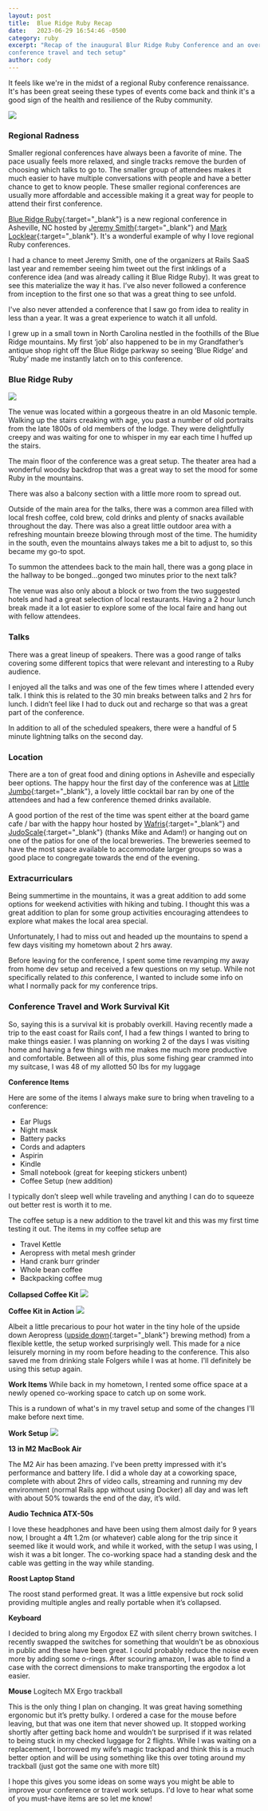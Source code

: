 ```yaml
---
layout: post
title:  Blue Ridge Ruby Recap
date:   2023-06-29 16:54:46 -0500
category: ruby
excerpt: "Recap of the inaugural Blur Ridge Ruby Conference and an overview of my
conference travel and tech setup"
author: cody
---
```

It feels like we're in the midst of a regional Ruby conference renaissance.  It's
has been great seeing these types of events come back and think it's a good sign
of the health and resilience of the Ruby community.

<img class="position-relative mx-auto rounded w-100 shadow-lg" src="https://upload.wikimedia.org/wikipedia/commons/0/0e/Asheville_at_dusk.jpg" />


### Regional Radness

Smaller regional conferences have always been a favorite of mine.  The pace
usually feels more relaxed, and single tracks remove the burden of choosing
which talks to go to.  The smaller group of attendees makes it much easier to
have multiple conversations with people and have a better chance to get to know
people.  These smaller regional conferences are usually more affordable and
accessible making it a great way for people to attend their first conference.

[Blue Ridge Ruby](https://blueridgeruby.com/){:target="_blank"} is a new regional conference in Asheville, NC hosted by [Jeremy Smith](https://twitter.com/jeremysmithco){:target="_blank"} and [Mark Locklear](https://twitter.com/marklocklear){:target="_blank"}.  It's a wonderful example of why I love regional Ruby conferences.

I had a chance to meet Jeremy Smith, one of the organizers at Rails SaaS last year and remember seeing him tweet out the first inklings of a conference idea (and was already calling it Blue Ridge Ruby). It was great to see this materialize the way it has. I’ve also never followed a conference from inception to the first one so that was a great thing to see unfold.

I've also never attended a conference that I saw go from idea to reality in less
than a year.  It was a great experience to watch it all unfold.

I grew up in a small town in North Carolina nestled in the foothills of the Blue Ridge mountains.  My first ‘job’ also happened to be in my Grandfather’s antique shop right off the Blue Ridge parkway so seeing ‘Blue Ridge’ and ‘Ruby’ made me instantly latch on to this conference.

### Blue Ridge Ruby

<img src="https://blueridgeruby.com/images/theater.jpg" />

The venue was located within a gorgeous theatre in an old Masonic temple.
Walking up the stairs creaking with age, you past a number of old portraits from
the late 1800s of old members of the lodge.  They were delightfully creepy and
was waiting for one to whisper in my ear each time I huffed up the stairs.

The main floor of the conference was a great setup.  The theater area had a wonderful woodsy backdrop that was a great way to set the mood for some Ruby in the mountains.

There was also a balcony section with a little more room to spread out.

Outside of the main area for the talks, there was a common area filled with local fresh coffee, cold brew, cold drinks and plenty of snacks available throughout the day.  There was also a great little outdoor area with a refreshing mountain breeze blowing through most of the time.  The humidity in the south, even the mountains always takes me a bit to adjust to, so this became my go-to spot.

To summon the attendees back to the main hall, there was a gong place in the hallway to be bonged...gonged two minutes prior to the next talk?

The venue was also only about a block or two from the two suggested hotels and had a great selection of local restaurants.  Having a 2 hour lunch break made it a lot easier to explore some of the local faire and hang out with fellow attendees.

### Talks

There was a great lineup of speakers. There was a good range of talks covering some different topics that were relevant and interesting to a Ruby audience.

I enjoyed all the talks and was one of the few times where I attended every talk. I think this is related to the 30 min breaks between talks and 2 hrs for lunch.  I didn’t feel like I had to duck out and recharge so that was a great part of the conference.

In addition to all of the scheduled speakers, there were a handful of 5 minute lightning talks on the second day.


### Location

There are a ton of great food and dining options in Asheville and especially beer options.  The happy hour the first day of the conference was at [Little Jumbo](https://www.littlejumbobar.com/){:target="_blank"}, a lovely little cocktail bar ran by one of the attendees and had a few conference themed drinks available.

A good portion of the rest of the time was spent either at the board game cafe / bar with the happy hour hosted by [Wafris](https://wafris.org/){:target="_blank"} and [JudoScale](https://judoscale.com/){:target="_blank"} (thanks Mike and Adam!) or hanging out on one of the patios for one of the local breweries.  The breweries seemed to have the most space available to accommodate larger groups so was a good place to congregate towards the end of the evening.


### Extracurriculars
Being summertime in the mountains, it was a great addition to add some options for weekend activities with hiking and tubing. I thought this was a great addition to plan for some group activities encouraging attendees to explore what makes the local area special.

Unfortunately, I had to miss out and headed up the mountains to spend a few days visiting my hometown about 2 hrs away.

Before leaving for the conference, I spent some time revamping my away from home
dev setup and received a few questions on my setup. While not specifically
related to _this_ conference, I wanted to include some info on what I normally
pack for my conference trips.

### Conference Travel and Work Survival Kit

So, saying this is a survival kit is probably overkill.  Having recently made a trip to the east coast for Rails conf, I had a few things I wanted to bring to make things easier.  I was planning on working 2 of the days I was visiting home and having a few things with me makes me much more productive and comfortable.  Between all of this, plus some fishing gear crammed into my suitcase, I was 48 of my allotted 50 lbs for my luggage

**Conference Items**

Here are some of the items I always make sure to bring when traveling to a
conference:

- Ear Plugs
- Night mask
- Battery packs
- Cords and adapters
- Aspirin
- Kindle
- Small notebook (great for keeping stickers unbent)
- Coffee Setup (new addition)

I typically don’t sleep well while traveling and anything I can do to squeeze out better rest is worth it to me.

The coffee setup is a new addition to the travel kit and this was my first time
testing it out. The items in my coffee setup are

- Travel Kettle
- Aeropress with metal mesh grinder
- Hand crank burr grinder
- Whole bean coffee
- Backpacking coffee mug

**Collapsed Coffee Kit**
<img class="position-relative mx-auto rounded w-100 shadow-lg" src="https://personal-blog-assets.s3.amazonaws.com/TravelCoffeeSetup.png" />

**Coffee Kit in Action**
<img class="position-relative mx-auto rounded w-100 shadow-lg" src="https://personal-blog-assets.s3.amazonaws.com/CoffeeAction.png" />



Albeit a little precarious to pour hot water in the tiny hole of the upside down
Aeropress ([upside down](https://ineedcoffee.com/upside-aeropress-coffee-brewing-tutorial/){:target="_blank"} brewing method) from a flexible kettle, the setup worked
surprisingly well. This made for a nice leisurely morning in my room before
heading to the conference.  This also saved me from drinking stale Folgers while
I was at home.  I'll definitely be using this setup again.

**Work Items**
While back in my hometown, I rented some office space at a newly opened
co-working space to catch up on some work.

This is a rundown of what's in my travel setup and some of the changes I'll make
before next time.

**Work Setup**
<img class="position-relative mx-auto rounded w-100 shadow-lg" src="https://personal-blog-assets.s3.amazonaws.com/WorkSetup.png" />


**13 in M2 MacBook Air**

The M2 Air has been amazing.  I've been pretty impressed with it's performance and battery life. I did a whole day at a coworking space, complete with about 2hrs of video calls, streaming and running my dev environment (normal Rails app without using Docker) all day and was left with about 50% towards the end of the day, it’s wild.

**Audio Technica ATX-50s**

I love these headphones and have been using them almost daily for 9 years now, I brought a 4ft 1.2m (or whatever) cable along for the trip since it seemed like it would work, and while it worked, with the setup I was using, I wish it was a bit longer. The co-working space had a standing desk and the cable was getting in the way while standing.

**Roost Laptop Stand**

The roost stand performed great.  It was a little expensive but rock solid providing multiple angles and really portable when it’s collapsed.

**Keyboard**

I decided to bring along my Ergodox EZ with silent cherry brown switches.  I recently swapped the switches for something that wouldn’t be as obnoxious in public and these have been great.  I could probably reduce the noise even more by adding some o-rings. After scouring amazon, I was able to find a case with the correct dimensions to make transporting the ergodox a lot easier.

**Mouse**
Logitech MX Ergo trackball

This is the only thing I plan on changing.  It was great having something ergonomic but it’s pretty bulky.  I ordered a case for the mouse before leaving, but that was one item that never showed up.  It stopped working shortly after getting back home and wouldn’t be surprised if it was related to being stuck in my checked luggage for 2 flights. While I was waiting on a replacement, I borrowed my wife’s magic trackpad and think this is a much better option and will be using something like this over toting around my trackball (just got the same one with more tilt)


I hope this gives you some ideas on some ways you might be able to improve your
conference or travel work setups.  I'd love to hear what some of you must-have
items are so let me know!
